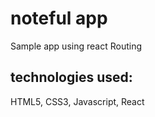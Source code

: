 # noteful app 

Sample app using react Routing

## technologies used:

HTML5, CSS3, Javascript, React

